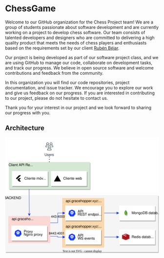 # ChessGame

Welcome to our GitHub organization for the Chess Project team! We are a group of students passionate about software development and are currently working on a project to develop chess software. Our team consists of talented developers and designers who are committed to delivering a high quality product that meets the needs of chess players and enthusiasts based on the requirements set by our client [Rubén Béjar](https://github.com/rbejar).

Our project is being developed as part of our software project class, and we are using GitHub to manage our code, collaborate on development tasks, and track our progress. We believe in open source software and welcome contributions and feedback from the community.

In this organization you will find our code repositories, project documentation, and issue tracker. We encourage you to explore our work and give us feedback on our progress. If you are interested in contributing to our project, please do not hesitate to contact us.

Thank you for your interest in our project and we look forward to sharing our progress with you.

## Architecture

[![architecture](https://github.com/UNIZAR-30226-2023-01/.github/blob/main/profile/assets/architecture.svg)](https://github.com/UNIZAR-30226-2023-01/.github/blob/main/profile/assets/architecture.svg)
